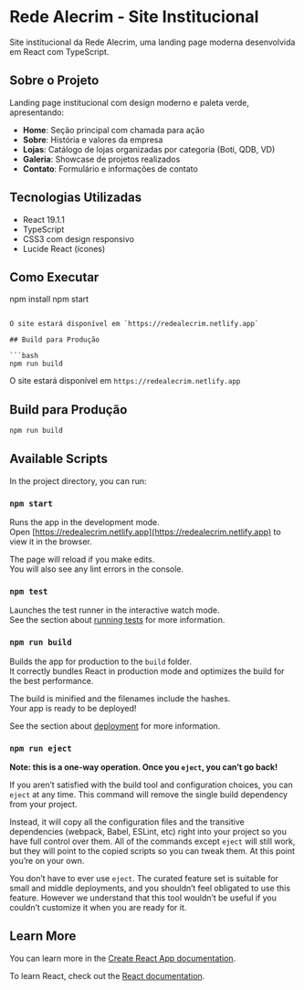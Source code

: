 # Rede Alecrim - Site Institucional

Site institucional da Rede Alecrim, uma landing page moderna desenvolvida em React com TypeScript.

## Sobre o Projeto

Landing page institucional com design moderno e paleta verde, apresentando:

- **Home**: Seção principal com chamada para ação
- **Sobre**: História e valores da empresa
- **Lojas**: Catálogo de lojas organizadas por categoria (Boti, QDB, VD)
- **Galeria**: Showcase de projetos realizados
- **Contato**: Formulário e informações de contato

## Tecnologias Utilizadas

- React 19.1.1
- TypeScript
- CSS3 com design responsivo
- Lucide React (ícones)

## Como Executar

npm install
npm start
```

O site estará disponível em `https://redealecrim.netlify.app`

## Build para Produção

```bash
npm run build
```

O site estará disponível em `https://redealecrim.netlify.app`

## Build para Produção

```bash
npm run build
```

## Available Scripts

In the project directory, you can run:

### `npm start`

Runs the app in the development mode.\
Open [https://redealecrim.netlify.app](https://redealecrim.netlify.app) to view it in the browser.

The page will reload if you make edits.\
You will also see any lint errors in the console.

### `npm test`

Launches the test runner in the interactive watch mode.\
See the section about [running tests](https://facebook.github.io/create-react-app/docs/running-tests) for more information.

### `npm run build`

Builds the app for production to the `build` folder.\
It correctly bundles React in production mode and optimizes the build for the best performance.

The build is minified and the filenames include the hashes.\
Your app is ready to be deployed!

See the section about [deployment](https://facebook.github.io/create-react-app/docs/deployment) for more information.

### `npm run eject`

**Note: this is a one-way operation. Once you `eject`, you can’t go back!**

If you aren’t satisfied with the build tool and configuration choices, you can `eject` at any time. This command will remove the single build dependency from your project.

Instead, it will copy all the configuration files and the transitive dependencies (webpack, Babel, ESLint, etc) right into your project so you have full control over them. All of the commands except `eject` will still work, but they will point to the copied scripts so you can tweak them. At this point you’re on your own.

You don’t have to ever use `eject`. The curated feature set is suitable for small and middle deployments, and you shouldn’t feel obligated to use this feature. However we understand that this tool wouldn’t be useful if you couldn’t customize it when you are ready for it.

## Learn More

You can learn more in the [Create React App documentation](https://facebook.github.io/create-react-app/docs/getting-started).

To learn React, check out the [React documentation](https://reactjs.org/).
